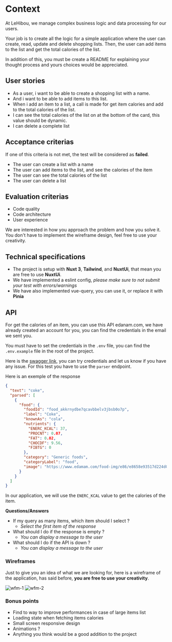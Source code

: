 # Context

At LeHibou, we manage complex business logic and data processing for our users.

Your job is to create all the logic for a simple application where the user can create, read, update and delete shopping lists.
Then, the user can add items to the list and get the total calories of the list.

In addition of this, you must be create a README for explaining your thought process and yours choices would be appreciated.

## User stories

- As a user, i want to be able to create a shopping list with a name.
- And i want to be able to add items to this list.
- When i add an item to a list, a call is made for get item calories and add to the total calories of the list.
- I can see the total calories of the list on at the bottom of the card, this value should be dynamic.
- I can delete a complete list

## Acceptance criterias

If one of this criteria is not met, the test will be considered as **failed**.

- The user can create a list with a name
- The user can add items to the list, and see the calories of the item
- The user can see the total calories of the list
- The user can delete a list

## Evaluation criterias

- Code quality
- Code architecture
- User experience

We are interested in how you approach the problem and how you solve it. 
You don't have to implement the wireframe design, feel free to use your creativity. 

## Technical specifications

- The project is setup with **Nuxt 3**, **Tailwind**, and **NuxtUi**, that mean you are free to use **NuxtUi**. 
- We have implemented a eslint config, _please make sure to not submit your test with errors/warnings_
- We have also implemented vue-query, you can use it, or replace it with **Pinia**

## API

For get the calories of an item, you can use this API edanam.com, we have already created an account for you, you can find the credentials in the email we sent you.

You must have to set the credentials in the `.env` file, you can find the `.env.example` file in the root of the project.

Here is the [swagger link](https://developer.edamam.com/food-database-api-docs), you can try credentials and let us know if you have any issue. For this test you have to use the `parser` endpoint.

Here is an exemple of the response

```json
{
  "text": "coke",
  "parsed": [
    {
      "food": {
        "foodId": "food_akkrnydbe7qcavbbelv3jbsb0o7p",
        "label": "Coke",
        "knownAs": "cola",
        "nutrients": {
          "ENERC_KCAL": 37,
          "PROCNT": 0.07,
          "FAT": 0.02,
          "CHOCDF": 9.56,
          "FIBTG": 0
        },
        "category": "Generic foods",
        "categoryLabel": "food",
        "image": "https://www.edamam.com/food-img/e86/e8658e93517d224d01b8e42b4f568a06.jpg"
      }
    }
  ]
}
```

In our application, we will use the `ENERC_KCAL` value to get the calories of the item.

**Questions/Answers**
- If my query as many items, which item should I select ?
  - _Select the first item of the response_
- What should I do if the response is empty ?
  - _You can display a message to the user_
- What should I do if the API is down ?
  - _You can display a message to the user_
  

### Wireframes

Just to give you an idea of what we are looking for, here is a wireframe of the application, has said before, **you are free to use your creativity**.

![wfm-1](https://github.com/LeHibouTech/frontend-tech-test/assets/72107589/68aa5b3b-03d4-4178-8992-199ccce0a154)
![wfm-2](https://github.com/LeHibouTech/frontend-tech-test/assets/72107589/e4152c58-b0ac-4bfb-bbeb-d1725ee40591)


### Bonus points

- Find to way to improve performances in case of large items list
- Loading state when fetching items calories
- Small screen responsive design
- Animations ? 
- Anything you think would be a good addition to the project
